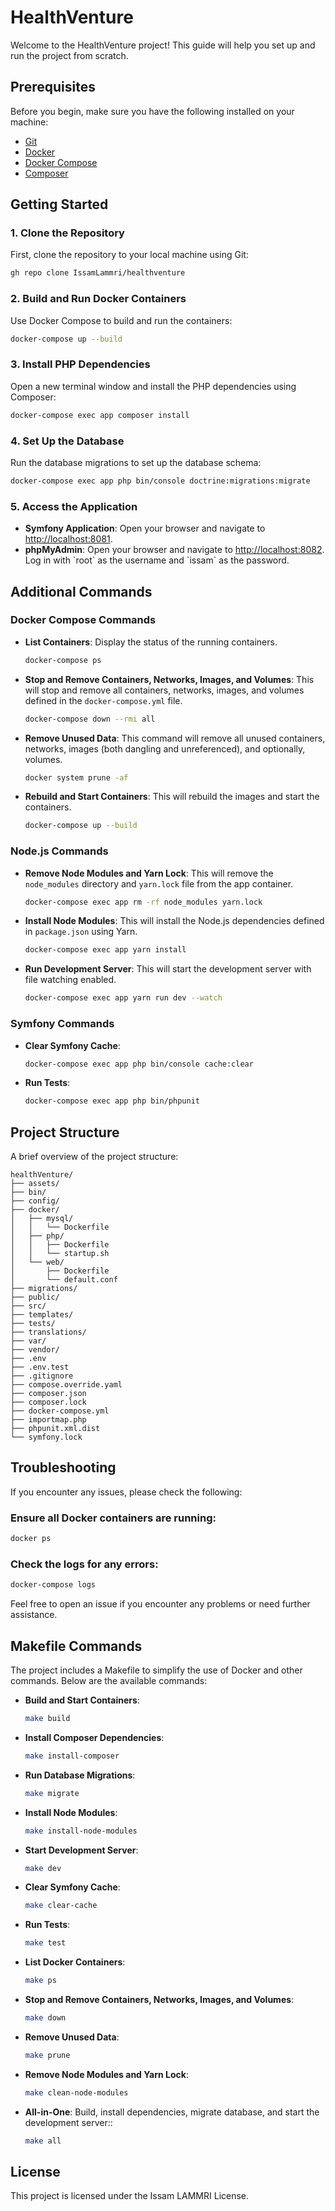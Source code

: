 
# HealthVenture

Welcome to the HealthVenture project! This guide will help you set up and run the project from scratch.

## Prerequisites

Before you begin, make sure you have the following installed on your machine:

- [Git](https://git-scm.com/)
- [Docker](https://www.docker.com/products/docker-desktop)
- [Docker Compose](https://docs.docker.com/compose/install/)
- [Composer](https://getcomposer.org/)

## Getting Started

### 1. Clone the Repository

First, clone the repository to your local machine using Git:

```bash
gh repo clone IssamLammri/healthventure
```

### 2. Build and Run Docker Containers

Use Docker Compose to build and run the containers:

```bash
docker-compose up --build
```

### 3. Install PHP Dependencies

Open a new terminal window and install the PHP dependencies using Composer:

```bash
docker-compose exec app composer install
```

### 4. Set Up the Database

Run the database migrations to set up the database schema:

```bash
docker-compose exec app php bin/console doctrine:migrations:migrate
```

### 5. Access the Application

- **Symfony Application**: Open your browser and navigate to [http://localhost:8081](http://localhost:8081).
- **phpMyAdmin**: Open your browser and navigate to [http://localhost:8082](http://localhost:8082). Log in with \`root\` as the username and \`issam\` as the password.

## Additional Commands

### Docker Compose Commands

- **List Containers**: Display the status of the running containers.

  ```bash
  docker-compose ps
  ```

- **Stop and Remove Containers, Networks, Images, and Volumes**: This will stop and remove all containers, networks, images, and volumes defined in the `docker-compose.yml` file.

  ```bash
  docker-compose down --rmi all
  ```

- **Remove Unused Data**: This command will remove all unused containers, networks, images (both dangling and unreferenced), and optionally, volumes.

  ```bash
  docker system prune -af
  ```

- **Rebuild and Start Containers**: This will rebuild the images and start the containers.

  ```bash
  docker-compose up --build
  ```

### Node.js Commands

- **Remove Node Modules and Yarn Lock**: This will remove the `node_modules` directory and `yarn.lock` file from the app container.

  ```bash
  docker-compose exec app rm -rf node_modules yarn.lock
  ```

- **Install Node Modules**: This will install the Node.js dependencies defined in `package.json` using Yarn.

  ```bash
  docker-compose exec app yarn install
  ```

- **Run Development Server**: This will start the development server with file watching enabled.

  ```bash
  docker-compose exec app yarn run dev --watch
  ```

### Symfony Commands

- **Clear Symfony Cache**:

  ```bash
  docker-compose exec app php bin/console cache:clear
  ```

- **Run Tests**:

  ```bash
  docker-compose exec app php bin/phpunit
  ```

## Project Structure

A brief overview of the project structure:

```plaintext
healthVenture/
├── assets/
├── bin/
├── config/
├── docker/
│   ├── mysql/
│   │   └── Dockerfile
│   ├── php/
│   │   ├── Dockerfile
│   │   └── startup.sh
│   └── web/
│       ├── Dockerfile
│       └── default.conf
├── migrations/
├── public/
├── src/
├── templates/
├── tests/
├── translations/
├── var/
├── vendor/
├── .env
├── .env.test
├── .gitignore
├── compose.override.yaml
├── composer.json
├── composer.lock
├── docker-compose.yml
├── importmap.php
├── phpunit.xml.dist
└── symfony.lock
```

## Troubleshooting

If you encounter any issues, please check the following:

### Ensure all Docker containers are running:

```bash
docker ps
```

### Check the logs for any errors:

```bash
docker-compose logs
```

Feel free to open an issue if you encounter any problems or need further assistance.

## Makefile Commands

The project includes a Makefile to simplify the use of Docker and other commands. Below are the available commands:

- **Build and Start Containers**:

  ```bash
  make build
  ```

- **Install Composer Dependencies**:

  ```bash
  make install-composer
  ```

- **Run Database Migrations**:

  ```bash
  make migrate
  ```

- **Install Node Modules**:

  ```bash
  make install-node-modules
  ```

- **Start Development Server**:

  ```bash
  make dev
  ```

- **Clear Symfony Cache**:

  ```bash
  make clear-cache
  ```

- **Run Tests**:

  ```bash
  make test
  ```

- **List Docker Containers**:

  ```bash
  make ps
  ```

- **Stop and Remove Containers, Networks, Images, and Volumes**:

  ```bash
  make down
  ```

- **Remove Unused Data**:

  ```bash
  make prune
  ```

- **Remove Node Modules and Yarn Lock**:

  ```bash
  make clean-node-modules
  ```


- **All-in-One**: Build, install dependencies, migrate database, and start the development server::

  ```bash
  make all
  ```

## License

This project is licensed under the Issam LAMMRI License.